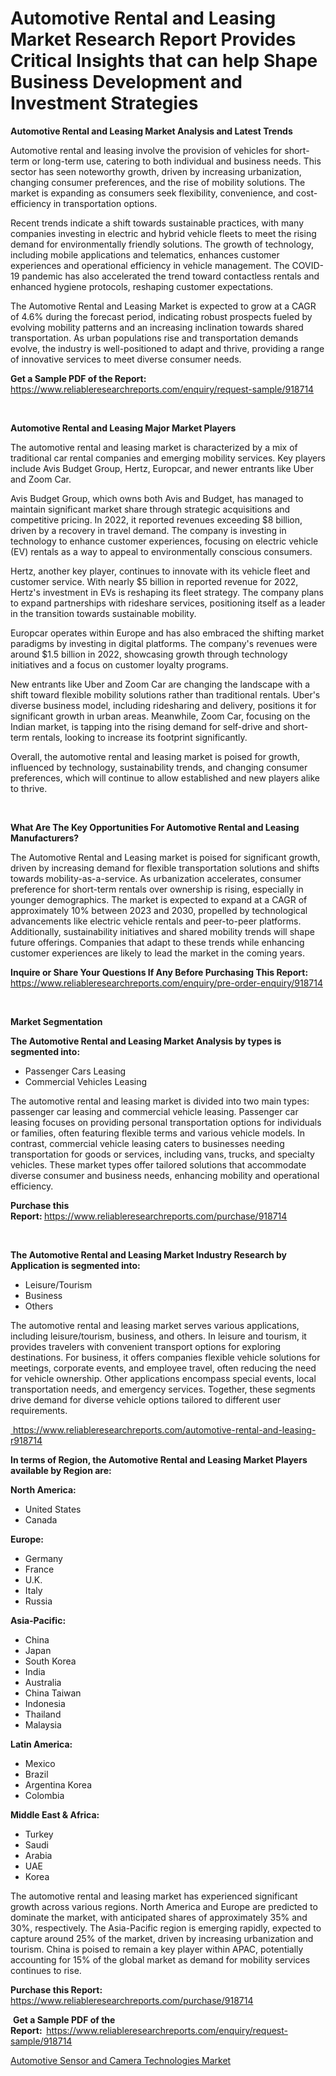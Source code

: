 <p><h1>Automotive Rental and Leasing Market Research Report Provides Critical Insights that can help Shape Business Development and Investment Strategies</h1></p><p><strong>Automotive Rental and Leasing Market Analysis and Latest Trends</strong></p>
<p><p>Automotive rental and leasing involve the provision of vehicles for short-term or long-term use, catering to both individual and business needs. This sector has seen noteworthy growth, driven by increasing urbanization, changing consumer preferences, and the rise of mobility solutions. The market is expanding as consumers seek flexibility, convenience, and cost-efficiency in transportation options. </p><p>Recent trends indicate a shift towards sustainable practices, with many companies investing in electric and hybrid vehicle fleets to meet the rising demand for environmentally friendly solutions. The growth of technology, including mobile applications and telematics, enhances customer experiences and operational efficiency in vehicle management. The COVID-19 pandemic has also accelerated the trend toward contactless rentals and enhanced hygiene protocols, reshaping customer expectations.</p><p>The Automotive Rental and Leasing Market is expected to grow at a CAGR of 4.6% during the forecast period, indicating robust prospects fueled by evolving mobility patterns and an increasing inclination towards shared transportation. As urban populations rise and transportation demands evolve, the industry is well-positioned to adapt and thrive, providing a range of innovative services to meet diverse consumer needs.</p></p>
<p><strong>Get a Sample PDF of the Report:&nbsp;</strong> <a href="https://www.reliableresearchreports.com/enquiry/request-sample/918714?utm_campaign=2042&utm_medium=2&utm_source=Github&utm_content=ia&utm_term=07032025&utm_id=automotive-rental-and-leasing">https://www.reliableresearchreports.com/enquiry/request-sample/918714</a></p>
<p>&nbsp;</p>
<p><strong>Automotive Rental and Leasing Major Market Players</strong></p>
<p><p>The automotive rental and leasing market is characterized by a mix of traditional car rental companies and emerging mobility services. Key players include Avis Budget Group, Hertz, Europcar, and newer entrants like Uber and Zoom Car. </p><p>Avis Budget Group, which owns both Avis and Budget, has managed to maintain significant market share through strategic acquisitions and competitive pricing. In 2022, it reported revenues exceeding $8 billion, driven by a recovery in travel demand. The company is investing in technology to enhance customer experiences, focusing on electric vehicle (EV) rentals as a way to appeal to environmentally conscious consumers.</p><p>Hertz, another key player, continues to innovate with its vehicle fleet and customer service. With nearly $5 billion in reported revenue for 2022, Hertz's investment in EVs is reshaping its fleet strategy. The company plans to expand partnerships with rideshare services, positioning itself as a leader in the transition towards sustainable mobility.</p><p>Europcar operates within Europe and has also embraced the shifting market paradigms by investing in digital platforms. The company's revenues were around $1.5 billion in 2022, showcasing growth through technology initiatives and a focus on customer loyalty programs.</p><p>New entrants like Uber and Zoom Car are changing the landscape with a shift toward flexible mobility solutions rather than traditional rentals. Uber's diverse business model, including ridesharing and delivery, positions it for significant growth in urban areas. Meanwhile, Zoom Car, focusing on the Indian market, is tapping into the rising demand for self-drive and short-term rentals, looking to increase its footprint significantly.</p><p>Overall, the automotive rental and leasing market is poised for growth, influenced by technology, sustainability trends, and changing consumer preferences, which will continue to allow established and new players alike to thrive.</p></p>
<p>&nbsp;</p>
<p><strong>What Are The Key Opportunities For Automotive Rental and Leasing Manufacturers?</strong></p>
<p><p>The Automotive Rental and Leasing market is poised for significant growth, driven by increasing demand for flexible transportation solutions and shifts towards mobility-as-a-service. As urbanization accelerates, consumer preference for short-term rentals over ownership is rising, especially in younger demographics. The market is expected to expand at a CAGR of approximately 10% between 2023 and 2030, propelled by technological advancements like electric vehicle rentals and peer-to-peer platforms. Additionally, sustainability initiatives and shared mobility trends will shape future offerings. Companies that adapt to these trends while enhancing customer experiences are likely to lead the market in the coming years.</p></p>
<p><strong>Inquire or Share Your Questions If Any Before Purchasing This Report:</strong> <a href="https://www.reliableresearchreports.com/enquiry/pre-order-enquiry/918714?utm_campaign=2042&utm_medium=2&utm_source=Github&utm_content=ia&utm_term=07032025&utm_id=automotive-rental-and-leasing">https://www.reliableresearchreports.com/enquiry/pre-order-enquiry/918714</a></p>
<p>&nbsp;</p>
<p><strong>Market Segmentation</strong></p>
<p><strong>The Automotive Rental and Leasing Market Analysis by types is segmented into:</strong></p>
<p><ul><li>Passenger Cars Leasing</li><li>Commercial Vehicles Leasing</li></ul></p>
<p><p>The automotive rental and leasing market is divided into two main types: passenger car leasing and commercial vehicle leasing. Passenger car leasing focuses on providing personal transportation options for individuals or families, often featuring flexible terms and various vehicle models. In contrast, commercial vehicle leasing caters to businesses needing transportation for goods or services, including vans, trucks, and specialty vehicles. These market types offer tailored solutions that accommodate diverse consumer and business needs, enhancing mobility and operational efficiency.</p></p>
<p><strong>Purchase this Report:&nbsp;</strong><a href="https://www.reliableresearchreports.com/purchase/918714?utm_campaign=2042&utm_medium=2&utm_source=Github&utm_content=ia&utm_term=07032025&utm_id=automotive-rental-and-leasing">https://www.reliableresearchreports.com/purchase/918714</a></p>
<p>&nbsp;</p>
<p><strong>The Automotive Rental and Leasing Market Industry Research by Application is segmented into:</strong></p>
<p><ul><li>Leisure/Tourism</li><li>Business</li><li>Others</li></ul></p>
<p><p>The automotive rental and leasing market serves various applications, including leisure/tourism, business, and others. In leisure and tourism, it provides travelers with convenient transport options for exploring destinations. For business, it offers companies flexible vehicle solutions for meetings, corporate events, and employee travel, often reducing the need for vehicle ownership. Other applications encompass special events, local transportation needs, and emergency services. Together, these segments drive demand for diverse vehicle options tailored to different user requirements.</p></p>
<p><a href="https://www.reliableresearchreports.com/automotive-rental-and-leasing-r918714?utm_campaign=2042&utm_medium=2&utm_source=Github&utm_content=ia&utm_term=07032025&utm_id=automotive-rental-and-leasing">&nbsp;https://www.reliableresearchreports.com/automotive-rental-and-leasing-r918714</a></p>
<p><strong>In terms of Region, the Automotive Rental and Leasing Market Players available by Region are:</strong></p>
<p>
    <p> <strong> North America: </strong>
        <ul>
            <li>United States</li>
            <li>Canada</li>
        </ul>
        </p> 
    <p> <strong> Europe: </strong>
        <ul>
            <li>Germany</li>
            <li>France</li>
            <li>U.K.</li>
            <li>Italy</li>
            <li>Russia</li>
        </ul>
        </p> 
    <p> <strong> Asia-Pacific: </strong>
        <ul>
            <li>China</li>
            <li>Japan</li>
            <li>South Korea</li>
            <li>India</li>
            <li>Australia</li>
            <li>China Taiwan</li>
            <li>Indonesia</li>
            <li>Thailand</li>
            <li>Malaysia</li>
        </ul>
        </p> 
    <p> <strong> Latin America: </strong>
        <ul>
            <li>Mexico</li>
            <li>Brazil</li>
            <li>Argentina Korea</li>
            <li>Colombia</li>
        </ul>
        </p> 
    <p> <strong> Middle East & Africa: </strong>
        <ul>
            <li>Turkey</li>
            <li>Saudi</li>
            <li>Arabia</li>
            <li>UAE</li>
            <li>Korea</li>
        </ul>
    </p>
    </p>
<p><p>The automotive rental and leasing market has experienced significant growth across various regions. North America and Europe are predicted to dominate the market, with anticipated shares of approximately 35% and 30%, respectively. The Asia-Pacific region is emerging rapidly, expected to capture around 25% of the market, driven by increasing urbanization and tourism. China is poised to remain a key player within APAC, potentially accounting for 15% of the global market as demand for mobility services continues to rise.</p></p>
<p><strong>Purchase this Report: </strong><a href="https://www.reliableresearchreports.com/purchase/918714?utm_campaign=2042&utm_medium=2&utm_source=Github&utm_content=ia&utm_term=07032025&utm_id=automotive-rental-and-leasing">https://www.reliableresearchreports.com/purchase/918714</a></p>
<p>&nbsp;<strong>Get a Sample PDF of the Report:&nbsp;&nbsp;</strong><a href="https://www.reliableresearchreports.com/enquiry/request-sample/918714?utm_campaign=2042&utm_medium=2&utm_source=Github&utm_content=ia&utm_term=07032025&utm_id=automotive-rental-and-leasing">https://www.reliableresearchreports.com/enquiry/request-sample/918714</a></p>
<p><strong></strong></p>
<p><p><a href="https://github.com/OlenFleming68/Market-Research-Report-List-1/blob/main/automotive-sensor-and-camera-technologies-market.md?utm_campaign=2042&utm_medium=2&utm_source=Github&utm_content=ia&utm_term=07032025&utm_id=automotive-rental-and-leasing">Automotive Sensor and Camera Technologies Market</a></p></p>